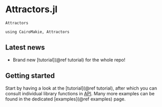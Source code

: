 # Attractors.jl

```@docs
Attractors
```

```@setup MAIN
using CairoMakie, Attractors
```

## Latest news

- Brand new [tutorial](@ref tutorial) for the whole repo!

## Getting started

Start by having a look at the [tutorial](@ref tutorial), after which you can
consult individual library functions in [API](@ref). Many more examples can be found
in the dedicated [examples](@ref examples) page.
